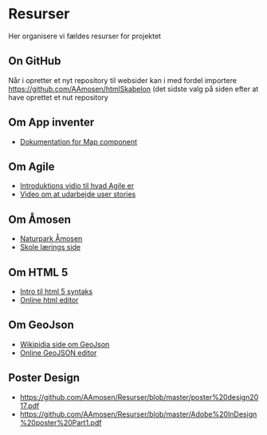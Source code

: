# Resurser
Her organisere vi fældes resurser for projektet

## On GitHub
Når i opretter et nyt repository til websider kan i med fordel importere  https://github.com/AAmosen/htmlSkabelon (det sidste valg på siden efter at have oprettet et nut repository

## Om App inventer 
* [Dokumentation for Map component](http://ai2.appinventor.mit.edu/reference/components/maps.html)

## Om Agile
* [Introduktions vidio til hvad Agile er](https://youtu.be/Z9QbYZh1YXY)
* [Video om at udarbejde user stories](https://youtu.be/apOvF9NVguA)

## Om Åmosen
* [Naturpark Åmosen](http://naturparkaamosen.dk/)
* [Skole lærings side](http://www.aamose.dk/?moseguide=nej)

## Om HTML 5
* [Intro til html 5 syntaks](https://www.w3schools.com/html/html5_syntax.asp)
* [Online html editor](https://html-online.com/editor/)

## Om GeoJson
* [Wikipidia side om GeoJson](https://en.wikipedia.org/wiki/GeoJSON)
* [Online GeoJSON editor](http://geojson.io/)

## Poster Design
* https://github.com/AAmosen/Resurser/blob/master/poster%20design2017.pdf
* https://github.com/AAmosen/Resurser/blob/master/Adobe%20InDesign%20poster%20Part1.pdf

